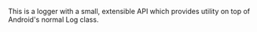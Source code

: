 This is a logger with a small, extensible API which provides utility on top of Android's normal Log class.